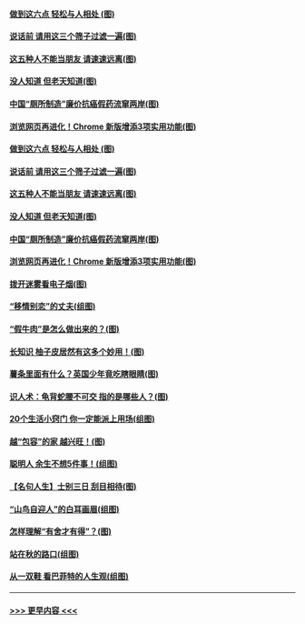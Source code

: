 #### [做到这六点 轻松与人相处 (图)](../pages/p8/907429.md?t=09190233) 
#### [说话前 请用这三个筛子过滤一遍(图)](../pages/p8/906928.md?t=09190233) 
#### [这五种人不能当朋友 请速速远离(图)](../pages/p8/907726.md?t=09190233) 
#### [没人知道 但老天知道(图)](../pages/p8/907731.md?t=09190233) 
#### [中国“厕所制造”廉价抗癌假药流窜两岸(图)](../pages/p8/907723.md?t=09190233) 
#### [浏览网页再进化！Chrome 新版增添3项实用功能(图)](../pages/p8/907714.md?t=09190233) 
#### [做到这六点 轻松与人相处 (图)](../pages/p8/907429.md?t=09190233) 
#### [说话前 请用这三个筛子过滤一遍(图)](../pages/p8/906928.md?t=09190233) 
#### [这五种人不能当朋友 请速速远离(图)](../pages/p8/907726.md?t=09190233) 
#### [没人知道 但老天知道(图)](../pages/p8/907731.md?t=09190233) 
#### [中国“厕所制造”廉价抗癌假药流窜两岸(图)](../pages/p8/907723.md?t=09190233) 
#### [浏览网页再进化！Chrome 新版增添3项实用功能(图)](../pages/p8/907714.md?t=09190233) 
#### [拨开迷雾看电子烟(图)](../pages/p8/907427.md?t=09190233) 
#### [“移情别恋”的丈夫(组图)](../pages/p8/907644.md?t=09190233) 
#### [“假牛肉”是怎么做出来的？(图)](../pages/p8/907668.md?t=09190233) 
#### [长知识 柚子皮居然有这多个妙用！(图)](../pages/p8/907425.md?t=09190233) 
#### [薯条里面有什么？英国少年竟吃瞎眼睛(图)](../pages/p8/907381.md?t=09190233) 
#### [识人术：龟背蛇腰不可交 指的是哪些人？(图)](../pages/p8/907503.md?t=09190233) 
#### [20个生活小窍门 你一定能派上用场(组图)](../pages/p8/907510.md?t=09190233) 
#### [越“包容”的家 越兴旺！(图)](../pages/p8/907328.md?t=09190233) 
#### [聪明人 余生不想5件事！(组图)](../pages/p8/907364.md?t=09190233) 
#### [【名句人生】士别三日 刮目相待(图)](../pages/p8/906988.md?t=09190233) 
#### [“山鸟自迎人”的白耳画眉(组图)](../pages/p8/907332.md?t=09190233) 
#### [怎样理解“有舍才有得”？(图)](../pages/p8/906872.md?t=09190233) 
#### [站在秋的路口(组图)](../pages/p8/906914.md?t=09190233) 
#### [从一双鞋 看巴菲特的人生观(组图)](../pages/p8/907311.md?t=09190233) 

----
#### [ >>> 更早内容 <<< ](../indexes/p8-earlier.md)
